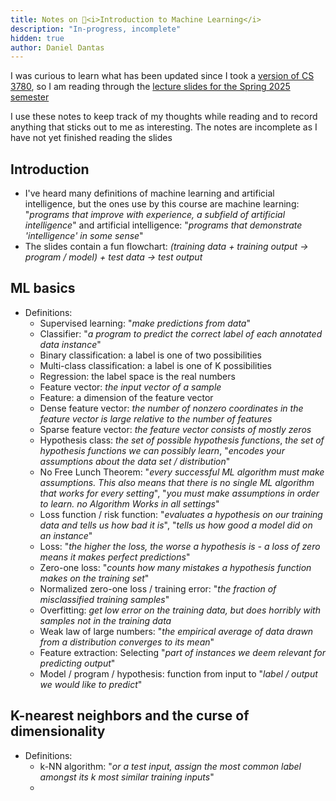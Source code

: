 ```yaml
---
title: Notes on 🐻<i>Introduction to Machine Learning</i>
description: "In-progress, incomplete"
hidden: true
author: Daniel Dantas
---
```


I was curious to learn what has been updated since I took a [version of CS 3780](https://dantasfiles.com/2001/01/22/cornell-junior-spring.html), so I am reading through the [lecture slides for the Spring 2025 semester](https://www.cs.cornell.edu/courses/cs3780/2025sp/)

I use these notes to keep track of my thoughts while reading and to record anything that sticks out to me as interesting. The notes are incomplete as I have not yet finished reading the slides

##  Introduction
- I've heard many definitions of machine learning and artificial intelligence, but the ones use by this course are machine learning: "_programs that improve with experience, a subfield of artificial intelligence_" and artificial intelligence: "_programs that demonstrate 'intelligence' in some sense_"
- The slides contain a fun flowchart: _(training data + training output → program / model) + test data → test output_

## ML basics
- Definitions:
  - Supervised learning: "_make predictions from data_"
  - Classifier: "_a program to predict the correct label of each annotated data instance_"
  - Binary classification: a label is one of two possibilities
  - Multi-class classification: a label is one of K possibilities
  - Regression: the label space is the real numbers
  - Feature vector: _the input vector of a sample_
  - Feature: a dimension of the feature vector
  - Dense feature vector: _the number of nonzero coordinates in the feature vector is large relative to the number of features_
  - Sparse feature vector: _the feature vector consists of mostly zeros_
  - Hypothesis class: _the set of possible hypothesis functions_, _the set of hypothesis functions we can possibly learn_, "_encodes your assumptions about the data set / distribution_"
  - No Free Lunch Theorem: "_every successful ML algorithm must make assumptions. This also means that there is no single ML algorithm that works for every setting_", "_you must make assumptions in order to learn. no Algorithm Works in all settings_"
  - Loss function / risk function: "_evaluates a hypothesis on our training data and tells us how bad it is_", "_tells us how good
a model did on an instance_"
  - Loss: "_the higher the loss, the worse a hypothesis is - a loss of zero means it makes perfect predictions_"
  - Zero-one loss: "_counts how many mistakes a hypothesis function makes on the training set_"
  - Normalized zero-one loss / training error: "_the fraction of misclassified training samples_"
  - Overfitting: _get low error on the training data, but does horribly with samples not in the training data_
  - Weak law of large numbers: "_the empirical average of data drawn from a distribution converges to its mean_"
  - Feature extraction: Selecting "_part of instances we deem relevant for predicting output_"
  - Model / program / hypothesis: function from input to "_label / output we would like to predict_"

## K-nearest neighbors and the curse of dimensionality
- Definitions:
  - k-NN algorithm: "_or a test input, assign the most common label amongst its k most similar training inputs_"
  - 

